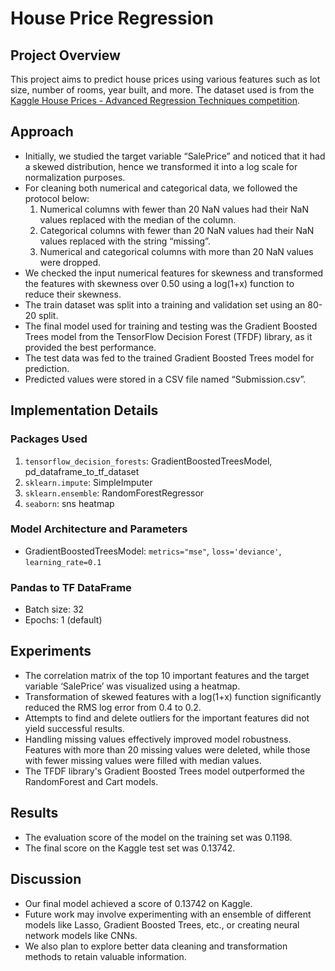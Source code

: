 # House Price Regression

## Project Overview
This project aims to predict house prices using various features such as lot size, number of rooms, year built, and more. The dataset used is from the [Kaggle House Prices - Advanced Regression Techniques competition](https://www.kaggle.com/c/house-prices-advanced-regression-techniques).

## Approach
- Initially, we studied the target variable “SalePrice” and noticed that it had a skewed distribution, hence we transformed it into a log scale for normalization purposes.
- For cleaning both numerical and categorical data, we followed the protocol below:
  1. Numerical columns with fewer than 20 NaN values had their NaN values replaced with the median of the column.
  2. Categorical columns with fewer than 20 NaN values had their NaN values replaced with the string “missing”.
  3. Numerical and categorical columns with more than 20 NaN values were dropped.
- We checked the input numerical features for skewness and transformed the features with skewness over 0.50 using a log(1+x) function to reduce their skewness.
- The train dataset was split into a training and validation set using an 80-20 split.
- The final model used for training and testing was the Gradient Boosted Trees model from the TensorFlow Decision Forest (TFDF) library, as it provided the best performance.
- The test data was fed to the trained Gradient Boosted Trees model for prediction.
- Predicted values were stored in a CSV file named “Submission.csv”.

## Implementation Details
### Packages Used
1. `tensorflow_decision_forests`: GradientBoostedTreesModel, pd_dataframe_to_tf_dataset
2. `sklearn.impute`: SimpleImputer
3. `sklearn.ensemble`: RandomForestRegressor
4. `seaborn`: sns heatmap

### Model Architecture and Parameters
- GradientBoostedTreesModel: `metrics="mse"`, `loss='deviance'`, `learning_rate=0.1`

### Pandas to TF DataFrame
- Batch size: 32
- Epochs: 1 (default)

## Experiments
- The correlation matrix of the top 10 important features and the target variable ‘SalePrice’ was visualized using a heatmap.
- Transformation of skewed features with a log(1+x) function significantly reduced the RMS log error from 0.4 to 0.2.
- Attempts to find and delete outliers for the important features did not yield successful results.
- Handling missing values effectively improved model robustness. Features with more than 20 missing values were deleted, while those with fewer missing values were filled with median values.
- The TFDF library's Gradient Boosted Trees model outperformed the RandomForest and Cart models.

## Results
- The evaluation score of the model on the training set was 0.1198.
- The final score on the Kaggle test set was 0.13742.

## Discussion
- Our final model achieved a score of 0.13742 on Kaggle.
- Future work may involve experimenting with an ensemble of different models like Lasso, Gradient Boosted Trees, etc., or creating neural network models like CNNs.
- We also plan to explore better data cleaning and transformation methods to retain valuable information.

